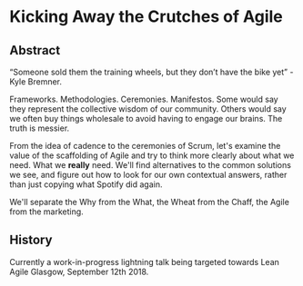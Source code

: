 # Kicking Away the Crutches of Agile



## Abstract

“Someone sold them the training wheels, but they don’t have the bike yet” - Kyle Bremner.

Frameworks. Methodologies. Ceremonies. Manifestos. Some would say they represent the collective wisdom of our community. Others would say we often buy things wholesale to avoid having to engage our brains. The truth is messier.

From the idea of cadence to the ceremonies of Scrum, let's examine the value of the scaffolding of Agile and try to think more clearly about what we need. What we __really__ need. We'll find alternatives to the common solutions we see, and figure out how to look for our own contextual answers, rather than just copying what Spotify did again.

We'll separate the Why from the What, the Wheat from the Chaff, the Agile from the marketing.

## History

Currently a work-in-progress lightning talk being targeted towards Lean Agile Glasgow, September 12th 2018.
